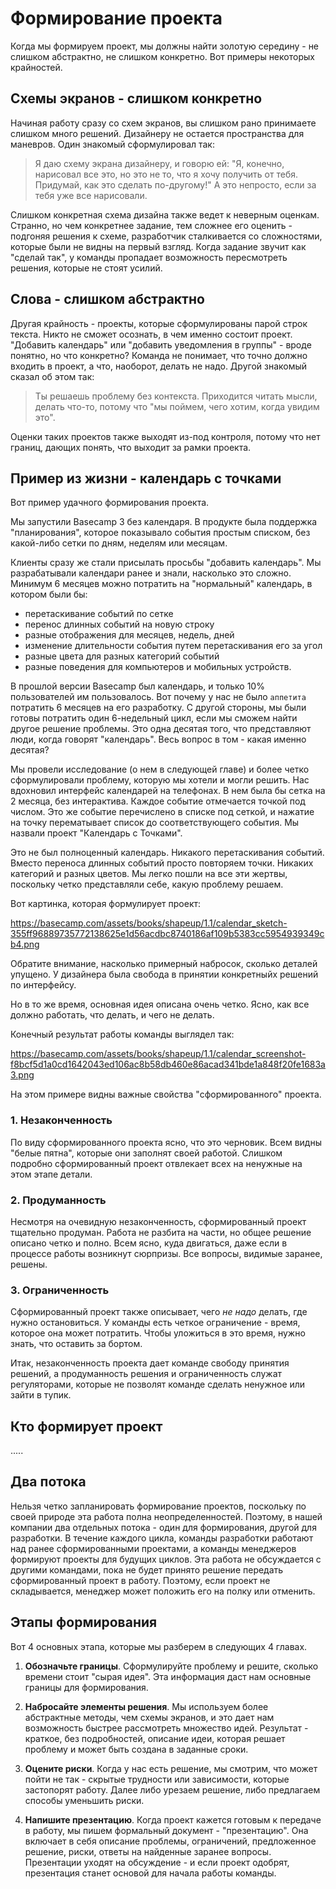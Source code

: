 # Формирование проекта


Когда мы формируем проект, мы должны найти золотую середину - не слишком абстрактно, не слишком конкретно. Вот примеры некоторых крайностей.


## Схемы экранов - слишком конкретно

Начиная работу сразу со схем экранов, вы слишком рано принимаете слишком много решений. Дизайнеру не остается пространства для маневров. Один знакомый сформулировал так:

> Я даю схему экрана дизайнеру, и говорю ей: "Я, конечно, нарисовал все это, но это не то, что я хочу получить от тебя. Придумай, как это сделать по-другому!" А это непросто, если за тебя уже все нарисовали.

Слишком конкретная схема дизайна также ведет к неверным оценкам. Странно, но чем конкретнее задание, тем сложнее его оценить - подгоняя решения к схеме, разработчик сталкивается со сложностями, которые были не видны на первый взгляд. Когда задание звучит как "сделай так", у команды пропадает возможность пересмотреть решения, которые не стоят усилий.


## Слова - слишком абстрактно

Другая крайность - проекты, которые сформулированы парой строк текста. Никто не сможет осознать, в чем именно состоит проект. "Добавить календарь" или "добавить уведомления в группы" - вроде понятно, но что конкретно? Команда не понимает, что точно должно входить в проект, а что, наоборот, делать не надо. Другой знакомый сказал об этом так:

> Ты решаешь проблему без контекста. Приходится читать мысли, делать что-то, потому что "мы поймем, чего хотим, когда увидим это".

Оценки таких проектов также выходят из-под контроля, потому что нет границ, дающих понять, что выходит за рамки проекта.

## Пример из жизни - календарь с точками

Вот пример удачного формирования проекта.

Мы запустили Basecamp 3 без календаря. В продукте была поддержка "планирования", которое показывало события простым списком, без какой-либо сетки по дням, неделям или месяцам.

Клиенты сразу же стали присылать просьбы "добавить календарь". Мы разрабатывали календари ранее и знали, насколько это сложно. Минимум 6 месяцев можно потратить на "нормальный" календарь, в котором были бы:

* перетаскивание событий по сетке
* перенос длинных событий на новую строку
* разные отображения для месяцев, недель, дней
* изменение длительности события путем перетаскивания его за угол
* разные цвета для разных категорий событий
* разные поведения для компьютеров и мобильных устройств.

В прошлой версии Basecamp был календарь, и только 10% пользователей им пользовалось. Вот почему у нас не было `аппетита` потратить 6 месяцев на его разработку. С другой стороны, мы были готовы потратить один 6-недельный цикл, если мы сможем найти другое решение проблемы. Это одна десятая того, что представляют люди, когда говорят "календарь". Весь вопрос в том - какая именно десятая?

Мы провели исследование (о нем в следующей главе) и более четко сформулировали проблему, которую мы хотели и могли решить. Нас вдохновил интерфейс календарей на телефонах. В нем была бы сетка на 2 месяца, без интерактива. Каждое событие отмечается точкой под числом. Это же событие перечислено в списке под сеткой, и нажатие на точку перематывает список до соответствующего события. Мы назвали проект "Календарь с Точками".

Это не был полноценный календарь. Никакого перетаскивания событий. Вместо переноса длинных событий просто повторяем точки. Никаких категорий и разных цветов. Мы легко пошли на все эти жертвы, поскольку четко представляли себе, какую проблему решаем.

Вот картинка, которая формулирует проект:

https://basecamp.com/assets/books/shapeup/1.1/calendar_sketch-355ff96889735772138625e1d56acdbc8740186af109b5383cc5954939349cb4.png

Обратите внимание, насколько примерный набросок, сколько деталей упущено. У дизайнера была свобода в принятии конкретныйх решений по интерфейсу.

Но в то же время, основная идея описана очень четко. Ясно, как все должно работать, что делать, и чего не делать.

Конечный результат работы команды выглядел так:

https://basecamp.com/assets/books/shapeup/1.1/calendar_screenshot-f8bcf5d1a0cd1642043ed106ac8b58db460e86acad341bde1a848f20fe1683a3.png


На этом примере видны важные свойства "сформированного" проекта.

### 1. Незаконченность

По виду сформированного проекта ясно, что это черновик. Всем видны "белые пятна", которые они заполнят своей работой. Слишком подробно сформированный проект отвлекает всех на ненужные на этом этапе детали.

### 2. Продуманность

Несмотря на очевидную незаконченность, сформированный проект тщательно продуман. Работа не разбита на части, но общее решение описано четко и полно. Всем ясно, куда двигаться, даже если в процессе работы возникнут сюрпризы. Все вопросы, видимые заранее, решены.

### 3. Ограниченность

Сформированный проект также описывает, чего *не надо* делать, где нужно остановиться. У команды есть четкое ограничение - время, которое она может потратить. Чтобы уложиться в это время, нужно знать, что оставить за бортом.

Итак, незаконченность проекта дает команде свободу принятия решений, а продуманность решения и ограниченность служат регуляторами, которые не позволят команде сделать ненужное или зайти в тупик.


## Кто формирует проект

.....

## Два потока

Нельзя четко запланировать формирование проектов, поскольку по своей природе эта работа полна неопределенностей. Поэтому, в нашей компании два отдельных потока - один для формирования, другой для разработки. В течение каждого цикла, команды разработки работают над ранее сформированными проектами, а команды менеджеров формируют проекты для будущих циклов. Эта работа не обсуждается с другими командами, пока не будет принято решение передать сформированный проект в работу. Поэтому, если проект не складывается, менеджер может положить его на полку или отменить.

## Этапы формирования

 Вот 4 основных этапа, которые мы разберем в следующих 4 главах.
 
 1. **Обозначьте границы**. Сформулируйте проблему и решите, сколько времени стоит "сырая идея". Эта информация даст нам основные границы для формирования.
 
 2. **Набросайте элементы решения**. Мы используем более абстрактные методы, чем схемы экранов, и это дает нам возможность быстрее рассмотреть множество идей. Результат - краткое, без подробностей, описание идеи, которая решает проблему и может быть создана в заданные сроки.
 
 3. **Оцените риски**. Когда у нас есть решение, мы смотрим, что может пойти не так - скрытые трудности или зависимости, которые застопорят работу. Далее либо урезаем решение, либо предлагаем способы уменьшить риски.
 
 4. **Напишите презентацию**. Когда проект кажется готовым к передаче в работу, мы пишем формальный документ - "презентацию". Она включает в себя описание проблемы, ограничений, предложенное решение, риски, ответы на найденные заранее вопросы. Презентации уходят на обсуждение - и если проект одобрят, презентация станет основой для начала работы команды.





